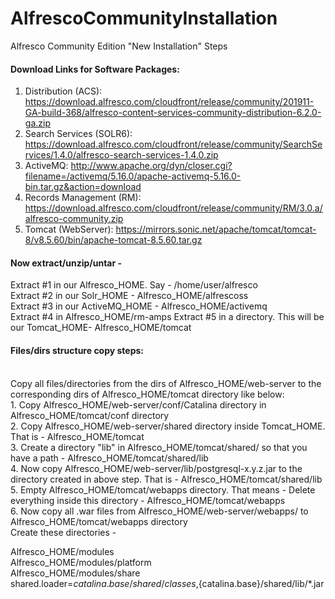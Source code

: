 # AlfrescoCommunityInstallation
Alfresco Community Edition "New Installation" Steps

<h4> Download Links for Software Packages:</h4> 

1. Distribution (ACS): https://download.alfresco.com/cloudfront/release/community/201911-GA-build-368/alfresco-content-services-community-distribution-6.2.0-ga.zip<br>
2. Search Services (SOLR6): https://download.alfresco.com/cloudfront/release/community/SearchServices/1.4.0/alfresco-search-services-1.4.0.zip<br>
3. ActiveMQ: http://www.apache.org/dyn/closer.cgi?filename=/activemq/5.16.0/apache-activemq-5.16.0-bin.tar.gz&action=download<br>
4. Records Management (RM): https://download.alfresco.com/cloudfront/release/community/RM/3.0.a/alfresco-community.zip<br>
5. Tomcat (WebServer): https://mirrors.sonic.net/apache/tomcat/tomcat-8/v8.5.60/bin/apache-tomcat-8.5.60.tar.gz


<h4> Now extract/unzip/untar - </h4> 

 Extract #1 in our Alfresco_HOME. Say - /home/user/alfresco<br>
 Extract #2 in our Solr_HOME - Alfresco_HOME/alfrescoss  
 Extract #3 in our ActiveMQ_HOME - Alfresco_HOME/activemq  
 Extract #4 in Alfresco_HOME/rm-amps 
 Extract #5 in a directory. This will be our Tomcat_HOME- Alfresco_HOME/tomcat 
 <h4> Files/dirs structure copy steps:</h4><br> 
 Copy all files/directories from the dirs of Alfresco_HOME/web-server to the corresponding dirs of Alfresco_HOME/tomcat directory like below:<br> 
 1. Copy Alfresco_HOME/web-server/conf/Catalina directory in Alfresco_HOME/tomcat/conf directory<br> 
 2. Copy Alfresco_HOME/web-server/shared directory inside Tomcat_HOME. That is - Alfresco_HOME/tomcat<br> 
 3. Create a directory "lib" in Alfresco_HOME/tomcat/shared/  so that you have a path - Alfresco_HOME/tomcat/shared/lib<br> 
 4. Now copy Alfresco_HOME/web-server/lib/postgresql-x.y.z.jar to the directory created in above step. That is - Alfresco_HOME/tomcat/shared/lib<br> 
 5. Empty Alfresco_HOME/tomcat/webapps directory. That means - Delete everything inside this directory - Alfresco_HOME/tomcat/webapps<br> 
 6. Now copy all .war files from Alfresco_HOME/web-server/webapps/ to Alfresco_HOME/tomcat/webapps directory<br> 
 Create these directories - 
 
 Alfresco_HOME/modules<br> 
 Alfresco_HOME/modules/platform<br> 
 Alfresco_HOME/modules/share<br> 
 shared.loader=${catalina.base}/shared/classes,${catalina.base}/shared/lib/*.jar
 
 
